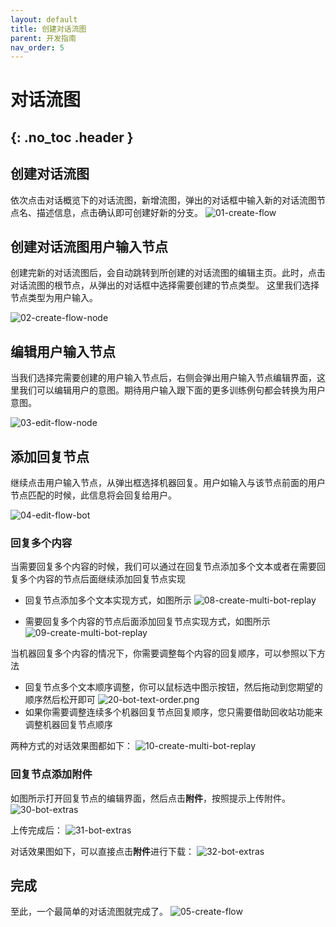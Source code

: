 ```yaml
---
layout: default
title: 创建对话流图
parent: 开发指南
nav_order: 5
---
```


# 对话流图
{: .no_toc .header }
---

## 创建对话流图

依次点击对话概览下的对话流图，新增流图，弹出的对话框中输入新的对话流图节点名、描述信息，点击确认即可创建好新的分支。
![01-create-flow](/assets/images/tutorial/flow/01-create-flow.png)

## 创建对话流图用户输入节点

创建完新的对话流图后，会自动跳转到所创建的对话流图的编辑主页。此时，点击对话流图的根节点，从弹出的对话框中选择需要创建的节点类型。
这里我们选择节点类型为用户输入。

![02-create-flow-node](/assets/images/tutorial/flow/02-create-flow-node.png)

## 编辑用户输入节点

当我们选择完需要创建的用户输入节点后，右侧会弹出用户输入节点编辑界面，这里我们可以编辑用户的意图。期待用户输入跟下面的更多训练例句都会转换为用户意图。

![03-edit-flow-node](/assets/images/tutorial/flow/03-edit-flow-node.png)

## 添加回复节点

继续点击用户输入节点，从弹出框选择机器回复。用户如输入与该节点前面的用户节点匹配的时候，此信息将会回复给用户。

![04-edit-flow-bot](/assets/images/tutorial/flow/04-edit-flow-bot.png)

### 回复多个内容
当需要回复多个内容的时候，我们可以通过在回复节点添加多个文本或者在需要回复多个内容的节点后面继续添加回复节点实现

- 回复节点添加多个文本实现方式，如图所示
  ![08-create-multi-bot-replay](/assets/images/tutorial/flow/08-create-multi-bot-replay.png)

- 需要回复多个内容的节点后面添加回复节点实现方式，如图所示
  ![09-create-multi-bot-replay](/assets/images/tutorial/flow/09-create-multi-bot-replay.png)

当机器回复多个内容的情况下，你需要调整每个内容的回复顺序，可以参照以下方法
- 回复节点多个文本顺序调整，你可以鼠标选中图示按钮，然后拖动到您期望的顺序然后松开即可
![20-bot-text-order.png](/assets/images/tutorial/flow/20-bot-text-order.png)
- 如果你需要调整连续多个机器回复节点回复顺序，您只需要借助回收站功能来调整机器回复节点顺序

两种方式的对话效果图都如下：
![10-create-multi-bot-replay](/assets/images/tutorial/flow/10-multi-bot-replay.png)

### 回复节点添加附件
如图所示打开回复节点的编辑界面，然后点击**附件**，按照提示上传附件。
![30-bot-extras](/assets/images/tutorial/flow/30-bot-extras.png)

上传完成后：
![31-bot-extras](/assets/images/tutorial/flow/31-bot-extras.png)

对话效果图如下，可以直接点击**附件**进行下载：
![32-bot-extras](/assets/images/tutorial/flow/32-bot-extras.png)

## 完成

至此，一个最简单的对话流图就完成了。
![05-create-flow](/assets/images/tutorial/flow/05-create-flow.png)
